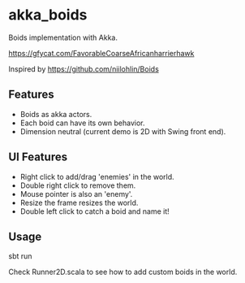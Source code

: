 akka_boids
==========

Boids implementation with Akka.

https://gfycat.com/FavorableCoarseAfricanharrierhawk

Inspired by https://github.com/niilohlin/Boids

Features
--------

* Boids as akka actors.
* Each boid can have its own behavior.
* Dimension neutral (current demo is 2D with Swing front end).

UI Features
-----------

* Right click to add/drag 'enemies' in the world.
* Double right click to remove them.
* Mouse pointer is also an 'enemy'.
* Resize the frame resizes the world.
* Double left click to catch a boid and name it!

Usage
-----

sbt run

Check Runner2D.scala to see how to add custom boids in the world.

